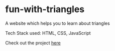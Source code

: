 # fun-with-triangles

A website which helps you to learn about triangles

Tech Stack used: HTML, CSS, JavaScript

Check out the project [here]()
